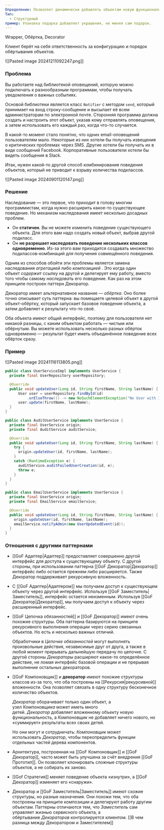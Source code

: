 ```yaml
---
Определение: Позволяет динамически добавлять объектам новую функциональность, оборачивая их в полезные «обёртки».
Тип:
  - Структурный
пример: Упаковка подарка добавляет украшения, не меняя сам подарок.
---
```

Wrapper, Обёртка, Decorator

Клиент берёт на себя ответственность за конфигурацию и порядок обёртывания объектов.

![[Pasted image 20241211092247.png]]
### Проблема

Вы работаете над библиотекой оповещений, которую можно подключать к разнообразным программам, чтобы получать уведомления о важных событиях.

Основой библиотеки является класс `Notifier` с методом `send`, который принимает на вход строку-сообщение и высылает её всем администраторам по электронной почте. Сторонняя программа должна создать и настроить этот объект, указав кому отправлять оповещения, а затем использовать его каждый раз, когда что-то случается.

В какой-то момент стало понятно, что одних email-оповещений пользователям мало. Некоторые из них хотели бы получать извещения о критических проблемах через SMS. Другие хотели бы получать их в виде сообщений Facebook. Корпоративные пользователи хотели бы видеть сообщения в Slack.

Итак, нужен какой-то другой способ комбинирования поведения объектов, который не приводит к взрыву количества подклассов.

![[Pasted image 20240901120147.png]]

### Решение 

Наследование — это первое, что приходит в голову многим программистам, когда нужно расширить какое-то существующее поведение. Но механизм наследования имеет несколько досадных проблем.

- Он **статичен**. Вы не можете изменить поведение существующего объекта. Для этого вам надо создать новый объект, выбрав другой подкласс.
- Он **не разрешает наследовать поведение нескольких классов одновременно**. Из-за этого вам приходится создавать множество подклассов-комбинаций для получения совмещённого поведения.

Одним из способов обойти эти проблемы является замена наследования _агрегацией_ либо _композицией_ . Это когда один объект _содержит_ ссылку на другой и делегирует ему работу, вместо того чтобы самому _наследовать_ его поведение. Как раз на этом принципе построен паттерн Декоратор.

Декоратор имеет альтернативное название — _обёртка_. Оно более точно описывает суть паттерна: вы помещаете целевой объект в другой объект-обёртку, который запускает базовое поведение объекта, а затем добавляет к результату что-то своё.

Оба объекта имеют общий интерфейс, поэтому для пользователя нет никакой разницы, с каким объектом работать — чистым или обёрнутым. Вы можете использовать несколько разных обёрток одновременно — результат будет иметь объединённое поведение всех обёрток сразу.

### Пример

![[Pasted image 20241116113805.png]]

```java
public class UserServiceImpl implements UserService {
  private final UserRepository userRepository;

  @Override
  public void updateUser(Long id, String firstName, String lastName) {
      User user = userRepository.findById(id)
          .orElseThrow(() -> new NoSuchElementException("No User with ID=" + id));
      user.update(firstName, lastName);
  }
}

public class AuditUserService implements UserService {
  private final UserService origin;
  private final AuditService auditService;

  @Override
  public void updateUser(Long id, String firstName, String lastName) {
    try {
      origin.updateUser(id, firstName, lastName);
    }
    catch (RuntimeException e) {
      auditService.auditFailedUserCreation(id, e);
      throw e;
    }
  }
}

public class EmailUserService implements UserService {
  private final UserService origin;
  private final EmailService emailService;

  @Override
  public void updateUser(Long id, String firstName, String lastName) {
    origin.updateUser(id, firstName, lastName);
    emailService.notifyAdmin(new UserUpdatedEvent(id));
  }
}
```

### Отношения с другими паттернами

- [[GoF Адаптер|Адаптер]] предоставляет совершенно другой интерфейс для доступа к существующему объекту. С другой стороны, при использовании паттерна [[GoF Декоратор|Декоратор]] интерфейс либо остается прежнем либо расширяется. Также Декоратор поддерживает рекурсивную вложенность.
    
- С [[GoF Адаптер|Адаптером]] мы получаем доступ к существующем объекту через другой интерфейс. Используя [[GoF Заместитель|Заместитель]], интерфейс остается неизменным. Используя [[GoF Декоратор|Декоратор]], мы получаем доступ к объекту через расширенный интерфейс. 
    
- [[GoF Цепочка обязанностей]] и [[GoF Декоратор]] имеют очень похожие структуры. Оба паттерна базируются на принципе рекурсивного выполнения операции через серию связанных объектов. Но есть и несколько важных отличий.
    
    Обработчики в _Цепочке обязанностей_ могут выполнять произвольные действия, независимые друг от друга, а также в любой момент прерывать дальнейшую передачу по цепочке. С другой стороны _Декораторы_ расширяют какое-то определённое действие, не ломая интерфейс базовой операции и не прерывая выполнение остальных декораторов.
    
- [[GoF Компоновщик]] и **декоратор** имеют похожие структуры классов из-за того, что оба построены на [[Рекурсия|рекурсивной]] вложенности. Она позволяет связать в одну структуру бесконечное количество объектов.
    
    _Декоратор_ оборачивает только один объект, а узел _Компоновщика_ может иметь много детей. _Декоратор_ добавляет вложенному объекту новую функциональность, а _Компоновщик_ не добавляет ничего нового, но «суммирует» результаты всех своих детей.
    
    Но они могут и сотрудничать: _Компоновщик_ может использовать _Декоратор_, чтобы переопределить функции отдельных частей дерева компонентов.
    
- Архитектура, построенная на [[GoF Компоновщик]] и [[GoF Декоратор]], часто может быть улучшена за счёт внедрения [[GoF Прототип]]. Он позволяет клонировать сложные структуры объектов, а не собирать их заново.
    
- [[Gof Стратегия]] меняет поведение объекта «изнутри», а [[GoF Декоратор]] изменяет его «снаружи».
    
- Декоратор и [[GoF Заместитель|Заместитель]] имеют схожие структуры, но разные назначения. Они похожи тем, что оба построены на принципе композиции и делегируют работу другим объектам. Паттерны отличаются тем, что _Заместитель_ сам управляет жизнью сервисного объекта, а обёртывание _Декораторов_ контролируется клиентом. [[В чем разница между Декоратором и Заместителем]]